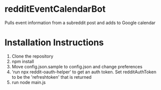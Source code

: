 # redditEventCalendarBot
Pulls event information from a subreddit post and adds to Google calendar

# Installation Instructions
1. Clone the repository 
2. npm install
3. Move config.json.sample to config.json and change preferences
4. 'run npx reddit-oauth-helper' to get an auth token. Set redditAuthToken to be the 'refreshtoken' that is returned
5. run node main.js